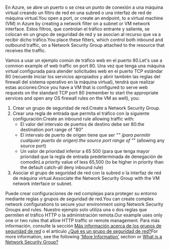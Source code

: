<span data-ttu-id="8ccb0-101">En Azure, se abre un puerto o se crea un punto de conexión a una máquina virtual creando un filtro de red en una subred o una interfaz de red de máquina virtual.</span><span class="sxs-lookup"><span data-stu-id="8ccb0-101">You open a port, or create an endpoint, to a virtual machine (VM) in Azure by creating a network filter on a subnet or VM network interface.</span></span> <span data-ttu-id="8ccb0-102">Estos filtros, que controlan el tráfico entrante y saliente, se colocan en un grupo de seguridad de red y se asocian al recurso que va a recibir dicho tráfico.</span><span class="sxs-lookup"><span data-stu-id="8ccb0-102">You place these filters, which control both inbound and outbound traffic, on a Network Security Group attached to the resource that receives the traffic.</span></span>

<span data-ttu-id="8ccb0-103">Vamos a usar un ejemplo común de tráfico web en el puerto 80.</span><span class="sxs-lookup"><span data-stu-id="8ccb0-103">Let's use a common example of web traffic on port 80.</span></span> <span data-ttu-id="8ccb0-104">Una vez que tenga una máquina virtual configurada para atender solicitudes web en el puerto TCP estándar 80 (recuerde iniciar los servicios apropiados y abrir también las reglas del firewall del sistema operativo en la máquina virtual), tendrá que realizar estas acciones:</span><span class="sxs-lookup"><span data-stu-id="8ccb0-104">Once you have a VM that is configured to serve web requests on the standard TCP port 80 (remember to start the appropriate services and open any OS firewall rules on the VM as well), you:</span></span>

1. <span data-ttu-id="8ccb0-105">Crear un grupo de seguridad de red.</span><span class="sxs-lookup"><span data-stu-id="8ccb0-105">Create a Network Security Group.</span></span>
2. <span data-ttu-id="8ccb0-106">Crear una regla de entrada que permita el tráfico con la siguiente configuración:</span><span class="sxs-lookup"><span data-stu-id="8ccb0-106">Create an inbound rule allowing traffic with:</span></span>
   * <span data-ttu-id="8ccb0-107">El valor del intervalo de puertos de destino debe ser 80.</span><span class="sxs-lookup"><span data-stu-id="8ccb0-107">the destination port range of "80"</span></span>
   * <span data-ttu-id="8ccb0-108">El intervalo de puerto de origen tiene que ser "*" (para permitir cualquier puerto de origen).</span><span class="sxs-lookup"><span data-stu-id="8ccb0-108">the source port range of "*" (allowing any source port)</span></span>
   * <span data-ttu-id="8ccb0-109">Un valor de prioridad inferior a 65 500 (para que tenga mayor prioridad que la regla de entrada predeterminada de denegación de comodín).</span><span class="sxs-lookup"><span data-stu-id="8ccb0-109">a priority value of less 65,500 (to be higher in priority than the default catch-all deny inbound rule)</span></span>
3. <span data-ttu-id="8ccb0-110">Asociar el grupo de seguridad de red con la subred o la interfaz de red de máquina virtual.</span><span class="sxs-lookup"><span data-stu-id="8ccb0-110">Associate the Network Security Group with the VM network interface or subnet.</span></span>

<span data-ttu-id="8ccb0-111">Puede crear configuraciones de red complejas para proteger su entorno mediante reglas y grupos de seguridad de red.</span><span class="sxs-lookup"><span data-stu-id="8ccb0-111">You can create complex network configurations to secure your environment using Network Security Groups and rules.</span></span> <span data-ttu-id="8ccb0-112">Nuestro ejemplo solo utiliza una o dos reglas que permiten el tráfico HTTP o la administración remota.</span><span class="sxs-lookup"><span data-stu-id="8ccb0-112">Our example uses only one or two rules that allow HTTP traffic or remote management.</span></span> <span data-ttu-id="8ccb0-113">Para más información, consulte la sección [Más información acerca de los grupos de seguridad de red](#more-information-on-network-security-groups) o el artículo [¿Qué es un grupo de seguridad de red?](../articles/virtual-network/virtual-networks-nsg.md)</span><span class="sxs-lookup"><span data-stu-id="8ccb0-113">For more information, see the following ['More Information'](#more-information-on-network-security-groups) section or [What is a Network Security Group?](../articles/virtual-network/virtual-networks-nsg.md)</span></span>

